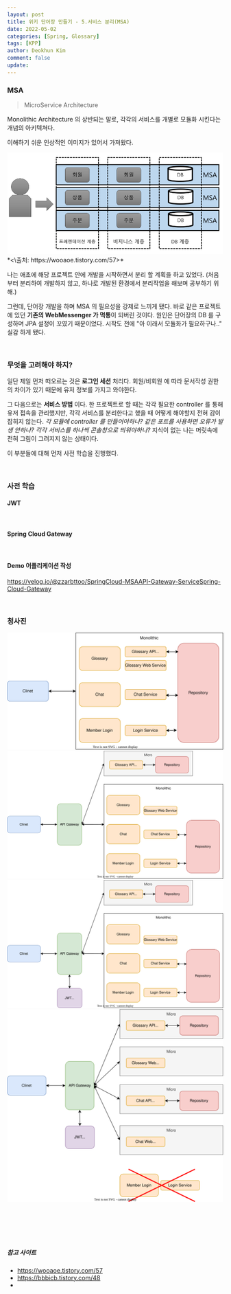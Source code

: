 ```yaml
---
layout: post
title: 위키 단어장 만들기 - 5.서비스 분리(MSA)
date: 2022-05-02
categories: [Spring, Glossary]
tags: [KPP]
author: Deokhun Kim
comment: false
update: 
---
```


### MSA
>MicroService Architecture

Monolithic Architecture 의 상반되는 말로, 각각의 서비스를 개별로 모듈화 시킨다는 개념의 아키텍쳐다.

이해하기 쉬운 인상적인 이미지가 있어서 가져왔다.

<img src="/assets/postimg/2022_05/msa.png">
*<\출처: https://wooaoe.tistory.com/57>*

<br/>

나는 애초에 해당 프로젝트 안에 개발을 시작하면서 분리 할 계획을 하고 있었다.
(처음부터 분리하여 개발하지 않고, 하나로 개발된 환경에서 분리작업을 해보며 공부하기 위해.)

그런데, 단어장 개발을 하며 MSA 의 필요성을 강제로 느끼게 됐다. 
바로 같은 프로젝트에 있던 **기존의 WebMessenger 가 먹통**이 되버린 것이다. 
원인은 단어장의 DB 를 구성하며 JPA 설정이 꼬였기 때문이었다. 
시작도 전에 "아 이래서 모듈화가 필요하구나.." 실감 하게 됐다.


<br/>

### 무엇을 고려해야 하지?
일단 제일 먼저 떠오르는 것은 **로그인 세션** 처리다. 
회원/비회원 에 따라 문서작성 권한의 차이가 있기 때문에 유저 정보를 가지고 와야한다. 

그 다음으로는 **서비스 방법** 이다. 
한 프로젝트로 할 때는 각각 필요한 controller 를 통해 유저 접속을 관리했지만, 
각각 서비스를 분리한다고 했을 때 어떻게 해야할지 전혀 감이 잡히지 않는다. 
_각 모듈에 controller 를 만들어야하나? 같은 포트를 사용하면 오류가 발생 안하나? 
각각 서비스를 하나씩 콘솔창으로 띄워야하나?_ 
지식이 없는 나는 머릿속에 전혀 그림이 그려지지 않는 상태이다.


이 부분들에 대해 먼저 사전 학습을 진행했다.

<br/>

### 사전 학습
#### JWT



<br/>

#### Spring Cloud Gateway


<br/>

#### Demo 어플리케이션 작성
https://velog.io/@zzarbttoo/SpringCloud-MSAAPI-Gateway-ServiceSpring-Cloud-Gateway



<br/>

### 청사진
<img src="/assets/postimg/2022_05/msa-split-1.svg">

<br/>

<img src="/assets/postimg/2022_05/msa-split-2.svg">

<br/>

<img src="/assets/postimg/2022_05/msa-split-3.svg">

<br/>

<img src="/assets/postimg/2022_05/msa-split-4.svg">

<br/>




<br/>
<br/>
<br/>
<br/>
<br/>

##### 참고 사이트
* https://wooaoe.tistory.com/57
* https://bbbicb.tistory.com/48
* 